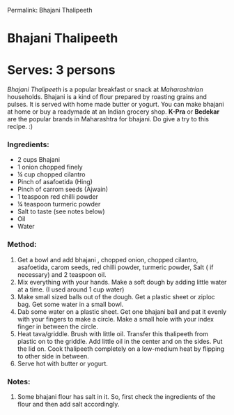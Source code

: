 Permalink: Bhajani Thalipeeth 

# Bhajani Thalipeeth

# Serves: 3 persons

_Bhajani Thalipeeth_ is a popular breakfast or snack at _Maharashtrian_ households. Bhajani is a kind of flour prepared by roasting grains and pulses. It is served with home made butter or yogurt. 
You can make bhajani at home or buy a readymade at an Indian grocery shop. __K-Pra__ or  __Bedekar__ are the popular brands in Maharashtra for bhajani. 
Do give a try to this recipe. :) 

### Ingredients:
* 2 cups Bhajani 
* 1 onion chopped finely
* ¼ cup chopped cilantro
* Pinch of asafoetida (Hing) 
* Pinch of carrom seeds (Ajwain) 
* 1 teaspoon red chilli powder
* ¼ teaspoon turmeric powder
* Salt to taste (see notes below) 
* Oil
* Water

### Method:
1. Get a bowl and add bhajani , chopped onion, chopped cilantro, asafoetida, carom seeds, red chilli powder, turmeric powder, Salt ( if necessary) and 2 teaspoon oil. 
2. Mix everything with your hands. Make a soft dough by adding little water at a time. (I used around 1 cup water)
3. Make small sized balls out of the dough. Get a plastic sheet or ziploc bag. Get some water in a small bowl. 
4. Dab some water on a plastic sheet. Get one bhajani ball and pat it evenly with your fingers to make a circle. Make a small hole with your index finger in between the circle.
5. Heat tava/griddle. Brush with little oil. Transfer this thalipeeth from plastic on to the griddle. Add little oil in the center and on the sides. Put the lid on. Cook thalipeeth completely on a low-medium heat by flipping to other side in between. 
6. Serve hot with butter or yogurt. 

### Notes:
1. Some bhajani flour has salt in it. So, first check the ingredients of the flour and then add salt accordingly.